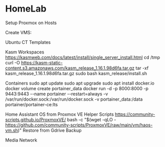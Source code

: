 # HomeLab

Setup Proxmox on Hosts

Create VMS:

Ubuntu CT Templates

Kasm Workspaces
https://kasmweb.com/docs/latest/install/single_server_install.html
cd /tmp
curl -O https://kasm-static-content.s3.amazonaws.com/kasm_release_1.16.1.98d6fa.tar.gz
tar -xf kasm_release_1.16.1.98d6fa.tar.gz
sudo bash kasm_release/install.sh

Containers
sudo apt update
sudo apt upgrade
sudo apt install docker.io
docker volume create portainer_data
docker run -d -p 8000:8000 -p 9443:9443 --name portainer --restart=always -v /var/run/docker.sock:/var/run/docker.sock -v portainer_data:/data portainer/portainer-ce:lts

Home Assistant OS from Proxmox VE Helper Scripts
https://community-scripts.github.io/ProxmoxVE/
bash -c "$(wget -qLO - https://github.com/community-scripts/ProxmoxVE/raw/main/vm/haos-vm.sh)"
Restore from Gdrive Backup

Media
Network

